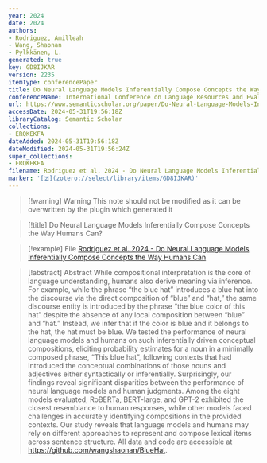```yaml
---
year: 2024
date: 2024
authors:
- Rodriguez, Amilleah
- Wang, Shaonan
- Pylkkänen, L.
generated: true
key: GD8IJKAR
version: 2235
itemType: conferencePaper
title: Do Neural Language Models Inferentially Compose Concepts the Way Humans Can?
conferenceName: International Conference on Language Resources and Evaluation
url: https://www.semanticscholar.org/paper/Do-Neural-Language-Models-Inferentially-Compose-the-Rodriguez-Wang/36a7b34b3887d10add71588b11f5c3d5928aef5b
accessDate: 2024-05-31T19:56:18Z
libraryCatalog: Semantic Scholar
collections:
- ERQKEKFA
dateAdded: 2024-05-31T19:56:18Z
dateModified: 2024-05-31T19:56:24Z
super_collections:
- ERQKEKFA
filename: Rodriguez et al. 2024 - Do Neural Language Models Inferentially Compose Concepts the Way Humans Can
marker: '[🇿](zotero://select/library/items/GD8IJKAR)'
---
```



 > 
 > \[!warning\] Warning
 > This note should not be modified as it can be overwritten by the plugin which generated it

 > 
 > \[!title\] Do Neural Language Models Inferentially Compose Concepts the Way Humans Can?

 > 
 > \[!example\] File
 > [Rodriguez et al. 2024 - Do Neural Language Models Inferentially Compose Concepts the Way Humans Can](Rodriguez%20et%20al.%202024%20-%20Do%20Neural%20Language%20Models%20Inferentially%20Compose%20Concepts%20the%20Way%20Humans%20Can.pdf)

 > 
 > \[!abstract\] Abstract
 > While compositional interpretation is the core of language understanding, humans also derive meaning via inference. For example, while the phrase “the blue hat” introduces a blue hat into the discourse via the direct composition of “blue” and “hat,” the same discourse entity is introduced by the phrase “the blue color of this hat” despite the absence of any local composition between “blue” and “hat.” Instead, we infer that if the color is blue and it belongs to the hat, the hat must be blue. We tested the performance of neural language models and humans on such inferentially driven conceptual compositions, eliciting probability estimates for a noun in a minimally composed phrase, “This blue hat”, following contexts that had introduced the conceptual combinations of those nouns and adjectives either syntactically or inferentially. Surprisingly, our findings reveal significant disparities between the performance of neural language models and human judgments. Among the eight models evaluated, RoBERTa, BERT-large, and GPT-2 exhibited the closest resemblance to human responses, while other models faced challenges in accurately identifying compositions in the provided contexts. Our study reveals that language models and humans may rely on different approaches to represent and compose lexical items across sentence structure. All data and code are accessible at https://github.com/wangshaonan/BlueHat.
